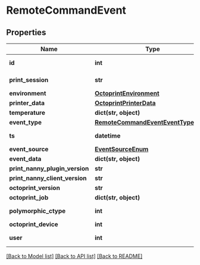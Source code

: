 # RemoteCommandEvent


## Properties
Name | Type | Description | Notes
------------ | ------------- | ------------- | -------------
**id** | **int** |  | [optional] [readonly] 
**print_session** | **str** |  | [optional] [readonly] 
**environment** | [**OctoprintEnvironment**](OctoprintEnvironment.md) |  | 
**printer_data** | [**OctoprintPrinterData**](OctoprintPrinterData.md) |  | 
**temperature** | **dict(str, object)** |  | 
**event_type** | [**RemoteCommandEventEventTypeEnum**](RemoteCommandEventEventTypeEnum.md) |  | 
**ts** | **datetime** |  | [optional] [readonly] 
**event_source** | [**EventSourceEnum**](EventSourceEnum.md) |  | [optional] 
**event_data** | **dict(str, object)** |  | [optional] 
**print_nanny_plugin_version** | **str** |  | 
**print_nanny_client_version** | **str** |  | 
**octoprint_version** | **str** |  | 
**octoprint_job** | **dict(str, object)** |  | [optional] 
**polymorphic_ctype** | **int** |  | [optional] [readonly] 
**octoprint_device** | **int** |  | 
**user** | **int** |  | [optional] [readonly] 

[[Back to Model list]](../README.md#documentation-for-models) [[Back to API list]](../README.md#documentation-for-api-endpoints) [[Back to README]](../README.md)


